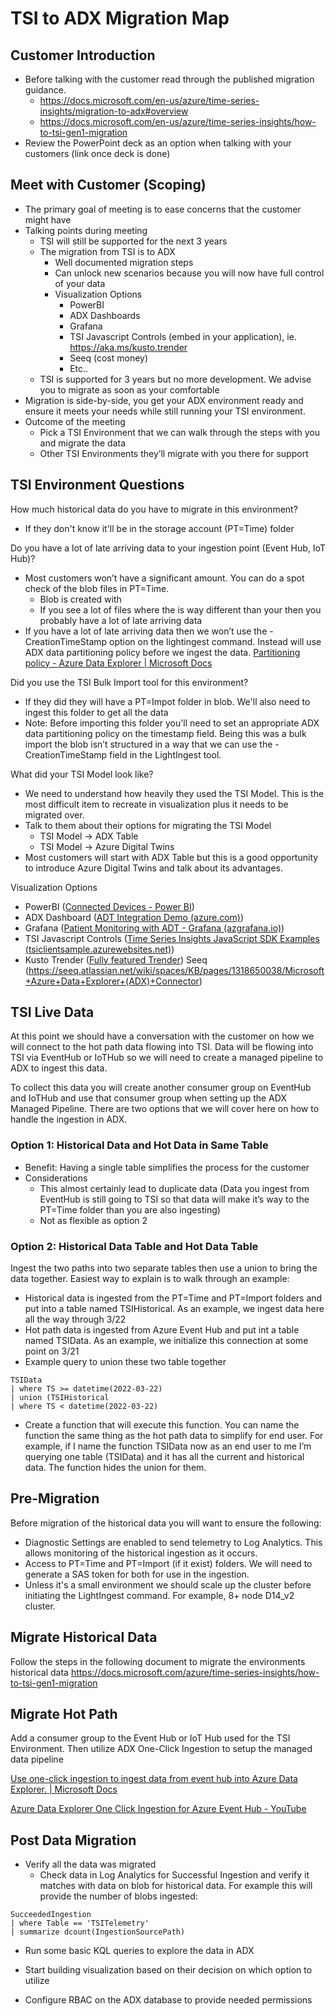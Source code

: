 # TSI to ADX Migration Map  

## Customer Introduction 
- Before talking with the customer read through the published migration guidance.  
  - https://docs.microsoft.com/en-us/azure/time-series-insights/migration-to-adx#overview 
  - https://docs.microsoft.com/en-us/azure/time-series-insights/how-to-tsi-gen1-migration 
- Review the PowerPoint deck as an option when talking with your customers (link once deck is done) 

## Meet with Customer (Scoping) 
- The primary goal of meeting is to ease concerns that the customer might have 
- Talking points during meeting  
  - TSI will still be supported for the next 3 years
  - The migration from TSI is to ADX
    - Well documented migration steps
    - Can unlock new scenarios because you will now have full control of your data
    - Visualization Options
      - PowerBI
      - ADX Dashboards
      - Grafana
      - TSI Javascript Controls (embed in your application), ie. https://aka.ms/kusto.trender 
      - Seeq (cost money)
      - Etc..
  - TSI is supported for 3 years but no more development. We advise you to migrate as soon as your comfortable
- Migration is side-by-side, you get your ADX environment ready and ensure it meets your needs while still running your TSI environment.
- Outcome of the meeting
  - Pick a TSI Environment that we can walk through the steps with you and migrate the data
  - Other TSI Environments they’ll migrate with you there for support 

## TSI Environment Questions 
How much historical data do you have to migrate in this environment? 
- If they don't know it'll be in the storage account (PT=Time) folder 

Do you have a lot of late arriving data to your ingestion point (Event Hub, IoT Hub)?
- Most customers won’t have a significant amount. You can do a spot check of the blob files in PT=Time.
  - Blob is created with <Blob Creation>_<Min TimeStamp in File>_<Max TimeStamp in File>
  - If you see a lot of files where the <Blob Creation> is way different than your <Min TimeStamp> then you probably have a lot of late arriving data 
- If you have a lot of late arriving data then we won’t use the -CreationTimeStamp option on the lightingest command. Instead will use ADX data partitioning policy before we ingest the data. [Partitioning policy - Azure Data Explorer | Microsoft Docs](https://docs.microsoft.com/azure/data-explorer/kusto/management/partitioningpolicy)
  
Did you use the TSI Bulk Import tool for this environment? 
- If they did they will have a PT=Impot folder in blob. We'll also need to ingest this folder to get all the data
- Note: Before importing this folder you'll need to set an appropriate ADX data partitioning policy on the timestamp field. Being this was a bulk import the blob isn’t structured in a way that we can use the -CreationTimeStamp field in the LightIngest tool. 

What did your TSI Model look like? 
- We need to understand how heavily they used the TSI Model. This is the most difficult item to recreate in visualization plus it needs to be migrated over. 
- Talk to them about their options for migrating the TSI Model
  - TSI Model -> ADX Table
  - TSI Model -> Azure Digital Twins
- Most customers will start with ADX Table but this is a good opportunity to introduce Azure Digital Twins and talk about its advantages. 

Visualization Options 
- PowerBI ([Connected Devices - Power BI](https://msit.powerbi.com/groups/4b6248e6-e5a0-4d5d-b45f-551b5ba2405f/reports/70a60322-b363-4c07-9ea1-9b25175d5f0b/ReportSection35273e9749f1df2d4d24))
- ADX Dashboard ([ADT Integration Demo (azure.com)](https://dataexplorer.azure.com/dashboards/6840cd0a-625d-46be-b1b8-e31e531fd8f2?_startTime=2days&_endTime=now&Hospital=Arkham&Department=Psychiatry&Patients=patient2#796a38e3-13d8-469d-a1e1-9e8c94f48d18)) 
- Grafana ([Patient Monitoring with ADT - Grafana (azgrafana.io)](https://kustografanademo.scus.azgrafana.io/d/WgraFH1nk/patient-monitoring-with-adt?orgId=1&refresh=10s))
- TSI Javascript Controls ([Time Series Insights JavaScript SDK Examples (tsiclientsample.azurewebsites.net)](https://tsiclientsample.azurewebsites.net/))
- Kusto Trender ([Fully featured Trender](https://kustotrender.z6.web.core.windows.net/withplatform/exploreeventspayg.html))
Seeq (https://seeq.atlassian.net/wiki/spaces/KB/pages/1318650038/Microsoft+Azure+Data+Explorer+(ADX)+Connector) 

## TSI Live Data 
At this point we should have a conversation with the customer on how we will connect to the hot path data flowing into TSI. Data will be flowing into TSI via EventHub or IoTHub so we will need to create a managed pipeline to ADX to ingest this data. 

To collect this data you will create another consumer group on EventHub and IoTHub and use that consumer group when setting up the ADX Managed Pipeline. There are two options that we will cover here on how to handle the ingestion in ADX. 

### Option 1: Historical Data and Hot Data in Same Table 

- Benefit: Having a single table simplifies the process for the customer
- Considerations
  - This almost certainly lead to duplicate data (Data you ingest from EventHub is still going to TSI so that data will make it’s way to the PT=Time folder than you are also ingesting)
  - Not as flexible as option 2 

### Option 2: Historical Data Table and Hot Data Table 
Ingest the two paths into two separate tables then use a union to bring the data together. Easiest way to explain is to walk through an example: 
- Historical data is ingested from the PT=Time and PT=Import folders and put into a table named TSIHistorical. As an example, we ingest data here all the way through 3/22
- Hot path data is ingested from Azure Event Hub and put int a table named TSIData. As an example, we initialize this connection at some point on 3/21
- Example query to union these two table together 

```kql
TSIData
| where TS >= datetime(2022-03-22) 
| union (TSIHistorical 
| where TS < datetime(2022-03-22) 
```

- Create a function that will execute this function. You can name the function the same thing as the hot path data to simplify for end user. For example, if I name the function TSIData now as an end user to me I’m querying one table (TSIData) and it has all the current and historical data. The function hides the union for them. 

## Pre-Migration 
Before migration of the historical data you will want to ensure the following: 
- Diagnostic Settings are enabled to send telemetry to Log Analytics. This allows monitoring of the historical ingestion as it occurs. 
- Access to PT=Time and PT=Import (if it exist) folders. We will need to generate a SAS token for both for use in the ingestion. 
- Unless it's a small environment we should scale up the cluster before initiating the LightIngest command. For example, 8+ node D14_v2 cluster. 

## Migrate Historical Data 
Follow the steps in the following document to migrate the environments historical data https://docs.microsoft.com/azure/time-series-insights/how-to-tsi-gen1-migration 

## Migrate Hot Path 
Add a consumer group to the Event Hub or IoT Hub used for the TSI Environment. Then utilize ADX One-Click Ingestion to setup the managed data pipeline 

[Use one-click ingestion to ingest data from event hub into Azure Data Explorer. | Microsoft Docs ](https://docs.microsoft.com/en-us/azure/data-explorer/one-click-event-hub)

[Azure Data Explorer One Click Ingestion for Azure Event Hub - YouTube](https://www.youtube.com/watch?v=-Wrr5B2pNYk&t=2s) 

## Post Data Migration 
- Verify all the data was migrated
  - Check data in Log Analytics for Successful Ingestion and verify it matches with data on blob for historical data. For example this will provide the number of blobs ingested: 

```kql
SucceededIngestion 
| where Table == 'TSITelemetry' 
| summarize dcount(IngestionSourcePath) 
```

  - Run some basic KQL queries to explore the data in ADX  

- Start building visualization based on their decision on which option to utilize 
- Configure RBAC on the ADX database to provide needed permissions 
